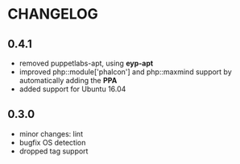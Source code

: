 # CHANGELOG

## 0.4.1

* removed puppetlabs-apt, using **eyp-apt**
* improved php::module['phalcon'] and php::maxmind support by automatically adding the **PPA**
* added support for Ubuntu 16.04

## 0.3.0

* minor changes: lint
* bugfix OS detection
* dropped tag support
